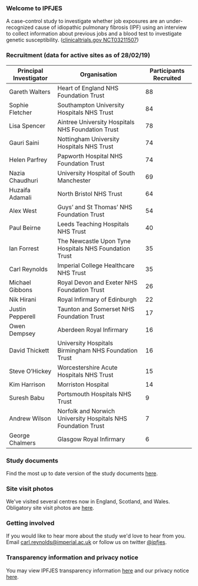 ### Welcome to IPFJES 

A case-control study to investigate whether job exposures are an under-recognized cause of idiopathic pulmonary fibrosis (IPF) using an interview to collect information about previous jobs and a blood test to investigate genetic susceptibility. ([clinicaltrials.gov NCT03211507](https://clinicaltrials.gov/ct2/show/NCT03211507))

### Recruitment (data for active sites as of 28/02/19)

| Principal Investigator | Organisation                                                  | Participants Recruited |
|------------------------|---------------------------------------------------------------|------------------------|
| Gareth Walters         | Heart of England NHS Foundation Trust                         | 88                     |
| Sophie Fletcher        | Southampton University Hospitals NHS Trust                    | 84                     |
| Lisa Spencer           | Aintree University Hospitals NHS Foundation Trust             | 78                     |
| Gauri Saini            | Nottingham University Hospitals NHS Trust                     | 74                     |
| Helen Parfrey          | Papworth Hospital NHS Foundation Trust                        | 74                     |
| Nazia Chaudhuri        | University Hospital of South Manchester                       | 69                     |
| Huzaifa Adamali        | North Bristol NHS Trust                                       | 64                     |
| Alex West              | Guys’ and St Thomas’ NHS Foundation Trust                     | 54                     |
| Paul Beirne            | Leeds Teaching Hospitals NHS Trust                            | 40                     |
| Ian Forrest            | The Newcastle Upon Tyne Hospitals NHS Foundation Trust        | 35                     |
| Carl Reynolds          | Imperial College Healthcare NHS Trust                         | 35                     |
| Michael Gibbons        | Royal Devon and Exeter NHS Foundation Trust                   | 26                     |
| Nik Hirani             | Royal Infirmary of Edinburgh                                  | 22                     |
| Justin Pepperell       | Taunton and Somerset NHS Foundation Trust                     | 17                     |
| Owen Dempsey           | Aberdeen Royal Infirmary                                      | 16                     |
| David Thickett         | University Hospitals Birmingham NHS Foundation Trust          | 16                     |
| Steve O’Hickey         | Worcestershire Acute Hospitals NHS Trust                      | 15                     |
| Kim Harrison           | Morriston Hospital                                            | 14                     |
| Suresh Babu            | Portsmouth Hospitals NHS Trust                                | 9                      |
| Andrew Wilson          | Norfolk and Norwich University Hospitals NHS Foundation Trust | 7                      |
| George Chalmers        | Glasgow Royal Infirmary                                       | 6                      |

### Study documents

Find the most up to date version of the study documents [here](https://github.com/drcjar/ipfjes/).

### Site visit photos

We've visited several centres now in England, Scotland, and Wales. Obligatory site visit photos are [here](https://github.com/drcjar/ipfjes/blob/master/photos/photos.md).

### Getting involved

If you would like to hear more about the study we'd love to hear from you. Email <carl.reynolds@imperial.ac.uk> or follow us on twitter [@ipfjes](https://twitter.com/ipfjes). 

### Transparency information and privacy notice

You may view IPFJES transparency information [here](https://github.com/drcjar/ipfjes/blob/master/docs/Transparency%20wording%20for%20IPFJES%20study%20participants.pdf) and our privacy notice [here](https://github.com/drcjar/ipfjes/blob/master/docs/GDPR-Privacy-Notice-IPFJES_25-May-2018.pdf).




